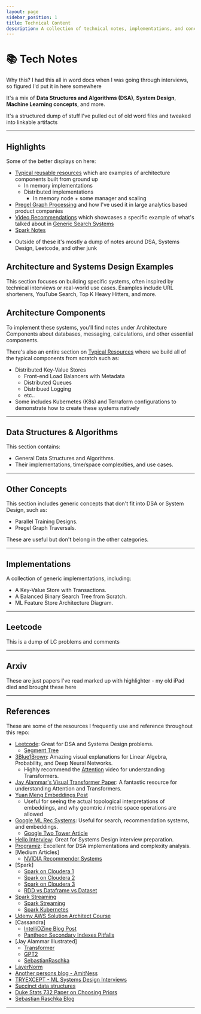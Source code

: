 ```yaml
---
layout: page
sidebar_position: 1
title: Technical Content
description: A collection of technical notes, implementations, and concepts
---
```


# 📚 Tech Notes

Why this? I had this all in word docs when I was going through interviews, so figured I'd put it in here somewhere

It's a mix of **Data Structures and Algorithms (DSA)**, **System Design**, **Machine Learning concepts**, and more. 

It's a structured dump of stuff I've pulled out of old word files and tweaked into linkable artifacts

---

## Highlights
Some of the better displays on here:
- [Typical reusable resources](/docs/architecture_components/typical_reusable_resources/index.md) which are examples of architecture components built from ground up
  - In memory implementations
  - Distributed implementations
      - In memory node + some manager and scaling
- [Pregel Graph Processing](/docs/other_concepts/graph_processing/PREGEL.md) and how I've used it in large analytics based product companies
- [Video Recommendations](/docs/design_systems/video_recommendations/index.md) which showcases a specific example of what's talked about in [Generic Search Systems](/docs/design_systems/search_system/index.md)
- [Spark Notes](/docs/other_concepts/SPARK.md)
<!-- - [Delta Sharing Data Feeds](TODO) -->
<!-- - [High Throughput Ads Experimentation System] -->
- Outside of these it's mostly a dump of notes around DSA, Systems Design, Leetcode, and other junk

## Architecture and Systems Design Examples

This section focuses on building specific systems, often inspired by technical interviews or real-world use cases. Examples include URL shorteners, YouTube Search, Top K Heavy Hitters, and more.



## Architecture Components
To implement these systems, you'll find notes under Architecture Components about databases, messaging, calculations, and other essential components.

There's also an entire section on [Typical Resources](/docs/architecture_components/typical_reusable_resources/index.md) where we build all of the typical components from scratch such as:
- Distributed Key-Value Stores
  - Front-end Load Balancers with Metadata
  - Distributed Queues
  - Distribued Logging
  - etc..
- Some includes Kubernetes (K8s) and Terraform configurations to demonstrate how to create these systems natively

---

## Data Structures & Algorithms

This section contains:
- General Data Structures and Algorithms.
- Their implementations, time/space complexities, and use cases.

---

## Other Concepts

This section includes generic concepts that don't fit into DSA or System Design, such as:
- Parallel Training Designs.
- Pregel Graph Traversals.

These are useful but don't belong in the other categories.

---

## Implementations

A collection of generic implementations, including:
- A Key-Value Store with Transactions.
- A Balanced Binary Search Tree from Scratch.
- ML Feature Store Architecture Diagram.

---

## Leetcode

This is a dump of LC problems and comments

---

## Arxiv
These are just papers I've read marked up with highlighter - my old iPad died and brought these here

---

## References

These are some of the resources I frequently use and reference throughout this repo:

- [Leetcode](https://leetcode.com): Great for DSA and Systems Design problems.
  - [Segment Tree](https://leetcode.com/articles/a-recursive-approach-to-segment-trees-range-sum-queries-lazy-propagation/)
- [3Blue1Brown](https://www.3blue1brown.com/): Amazing visual explanations for Linear Algebra, Probability, and Deep Neural Networks.
  - Highly recommend the [Attention](https://www.youtube.com/watch?v=eMlx5fFNoYc&vl=en) video for understanding Transformers.
- [Jay Alammar's Visual Transformer Paper](https://jalammar.github.io/illustrated-transformer/): A fantastic resource for understanding Attention and Transformers.
- [Yuan Meng Embeddings Post](https://www.yuan-meng.com/posts/ebr/)
  - Useful for seeing the actual topological interpretations of embeddings, and why geomtric / metric space operations are allowed
- [Google ML Rec Systems](https://developers.google.com/machine-learning/recommendation): Useful for search, recommendation systems, and embeddings.
  - [Google Two Tower Article](https://cloud.google.com/blog/products/ai-machine-learning/scaling-deep-retrieval-tensorflow-two-towers-architecture)
- [Hello Interview](https://www.hellointerview.com): Great for Systems Design interview preparation.
- [Programiz](https://www.programiz.com): Excellent for DSA implementations and complexity analysis.
- [Medium Articles]
  - [NVIDIA Recommender Systems](https://medium.com/nvidia-merlin/recommender-systems-not-just-recommender-models-485c161c755e)
- [Spark]
  - [Spark on Cloudera 1](https://blog.cloudera.com/how-to-tune-your-apache-spark-jobs-part-1/)
  - [Spark on Cloudera 2](https://blog.cloudera.com/how-to-tune-your-apache-spark-jobs-part-2/)
  - [Spark on Cloudera 3](https://queirozf.com/entries/apache-spark-architecture-overview-clusters-jobs-stages-tasks)
  - [RDD vs Dataframe vs Dataset](https://www.databricks.com/blog/2016/07/14/a-tale-of-three-apache-spark-apis-rdds-dataframes-and-datasets.html)
- [Spark Streaming](https://spark.apache.org/docs/latest/streaming-programming-guide.html)
  - [Spark Streaming](https://www.databricks.com/blog/2015/07/30/diving-into-apache-spark-streamings-execution-model.html)
  - [Spark Kubernetes](https://www.linkedin.com/pulse/spark-kubernetes-practitioners-guide-mich-talebzadeh-ph-d-)
- [Udemy AWS Solution Architect Course](https://www.udemy.com/course/aws-solutions-architect-professional/)
- [Cassandra]
  - [IntelliDZine Blog Post](http://intellidzine.blogspot.com/2013/11/cassandra-data-modelling-tables.html)
  - [Pantheon Secondary Indexes Pitfalls](https://pantheon.io/blog/cassandra-scale-problem-secondary-indexes)
- [Jay Alammar Illustrated]
  - [Transformer](https://jalammar.github.io/illustrated-transformer/)
  - [GPT2](https://jalammar.github.io/illustrated-gpt2/#part-2-illustrated-self-attention)
  - [SebastianRaschka](https://sebastianraschka.com/blog/2023/llm-reading-list.html)
- [LayerNorm](https://h2o.ai/wiki/layer-normalization/)
- [Another persons blog - AmitNess](https://amitness.com)
- [TRYEXCEPT - ML Systems Design Interviews](https://www.youtube.com/@TryExcept-10110)
- [Succinct data structures](https://blog.startifact.com/posts/succinct/)
- [Duke Stats 732 Paper on Choosing Priors](https://www2.stat.duke.edu/courses/Spring13/sta732.01/priors.pdf)
- [Sebastian Raschka Blog](https://magazine.sebastianraschka.com/p/understanding-encoder-and-decoder)
---